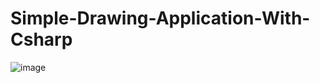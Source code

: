 # Simple-Drawing-Application-With-Csharp
![image](https://github.com/Vanireddy85/Simple-Drawing-Application-With-Csharp/assets/138992455/1081c5ef-8773-40d6-898a-7129273b0d66)
